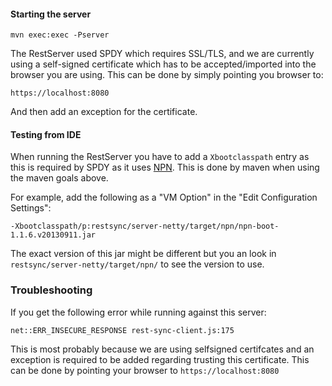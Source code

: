 #### Starting the server

    mvn exec:exec -Pserver

The RestServer used SPDY which requires SSL/TLS, and we are currently using a self-signed certificate which has to
be accepted/imported into the browser you are using. This can be done by simply pointing you browser to:

    https://localhost:8080

And then add an exception for the certificate.

#### Testing from IDE
When running the RestServer you have to add a ```Xbootclasspath``` entry as this is required by SPDY as it uses
[NPN](http://wiki.eclipse.org/Jetty/Feature/NPN). This is done by maven when using the maven goals above.

For example, add the following as a "VM Option" in the "Edit Configuration Settings":

    -Xbootclasspath/p:restsync/server-netty/target/npn/npn-boot-1.1.6.v20130911.jar

The exact version of this jar might be different but you an look in ```restsync/server-netty/target/npn/``` to see the version to
use.

### Troubleshooting
If you get the following error while running against this server:

    net::ERR_INSECURE_RESPONSE rest-sync-client.js:175

This is most probably because we are using selfsigned certifcates and an exception is required to be added regarding
trusting this certificate. This can be done by pointing your browser to ```https://localhost:8080```
